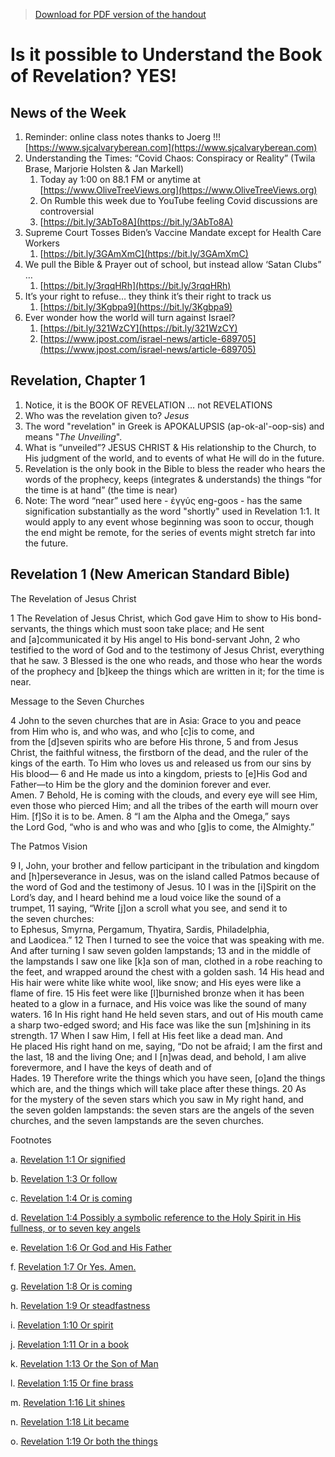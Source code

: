 >[Download for PDF version of the handout](/week011622.pdf)


# Is it possible to Understand the Book of Revelation?  YES!

## News of the Week

1. Reminder: online class notes thanks to Joerg !!! [https://www.sjcalvaryberean.com](https://www.sjcalvaryberean.com)
1. Understanding the Times: “Covid Chaos: Conspiracy or Reality” (Twila Brase, Marjorie Holsten & Jan Markell)
	1. Today ay 1:00 on 88.1 FM or anytime at [https://www.OliveTreeViews.org](https://www.OliveTreeViews.org)
	1. On Rumble this week due to YouTube feeling Covid discussions are controversial
	1. [https://bit.ly/3AbTo8A](https://bit.ly/3AbTo8A)
1. Supreme Court Tosses Biden’s Vaccine Mandate except for Health Care Workers
	1. [https://bit.ly/3GAmXmC](https://bit.ly/3GAmXmC)
1. We pull the Bible & Prayer out of school, but instead allow ‘Satan Clubs” …
	1. [https://bit.ly/3rqqHRh](https://bit.ly/3rqqHRh)
1. It’s your right to refuse… they think it’s their right to track us
	1. [https://bit.ly/3Kgbpa9](https://bit.ly/3Kgbpa9)
1. Ever wonder how the world will turn against Israel?
	1. [https://bit.ly/321WzCY](https://bit.ly/321WzCY)
	1. [https://www.jpost.com/israel-news/article-689705](https://www.jpost.com/israel-news/article-689705)

## Revelation, Chapter 1

1. Notice, it is the BOOK OF REVELATION … not REVELATIONS
1. Who was the revelation given to?  _Jesus_
1. The word "revelation" in Greek is APOKALUPSIS (ap-ok-al'-oop-sis) and means "_The Unveiling_". 
1. What is “unveiled”?  JESUS CHRIST & His relationship to the Church, to His judgment of the world, and to events of what He will do in the future.
1. Revelation is the only book in the Bible to bless the reader who hears the words of the prophecy, keeps (integrates & understands) the things “for the time is at hand” (the time is near)
1. Note: The word “near” used here - ἐγγύς eng-goos - has the same signification substantially as the word "shortly" used in Revelation 1:1. It would apply to any event whose beginning was soon to occur, though the end might be remote, for the series of events might stretch far into the future. 

## Revelation 1 (New American Standard Bible)

The Revelation of Jesus Christ

1 The Revelation of Jesus Christ, which God gave Him to show to His bond-servants, the things which must soon take place; and He sent and [a]communicated it by His angel to His bond-servant John, 2 who testified to the word of God and to the testimony of Jesus Christ, everything that he saw. 3 Blessed is the one who reads, and those who hear the words of the prophecy and [b]keep the things which are written in it; for the time is near.

Message to the Seven Churches

4 John to the seven churches that are in Asia: Grace to you and peace from Him who is, and who was, and who [c]is to come, and from the [d]seven spirits who are before His throne, 5 and from Jesus Christ, the faithful witness, the firstborn of the dead, and the ruler of the kings of the earth. To Him who loves us and released us from our sins by His blood— 6 and He made us into a kingdom, priests to [e]His God and Father—to Him be the glory and the dominion forever and ever. Amen. 7 Behold, He is coming with the clouds, and every eye will see Him, even those who pierced Him; and all the tribes of the earth will mourn over Him. [f]So it is to be. Amen.
8 “I am the Alpha and the Omega,” says the Lord God, “who is and who was and who [g]is to come, the Almighty.”

The Patmos Vision

9 I, John, your brother and fellow participant in the tribulation and kingdom and [h]perseverance in Jesus, was on the island called Patmos because of the word of God and the testimony of Jesus. 10 I was in the [i]Spirit on the Lord’s day, and I heard behind me a loud voice like the sound of a trumpet, 11 saying, “Write [j]on a scroll what you see, and send it to the seven churches: to Ephesus, Smyrna, Pergamum, Thyatira, Sardis, Philadelphia, and Laodicea.”
12 Then I turned to see the voice that was speaking with me. And after turning I saw seven golden lampstands; 13 and in the middle of the lampstands I saw one like [k]a son of man, clothed in a robe reaching to the feet, and wrapped around the chest with a golden sash. 14 His head and His hair were white like white wool, like snow; and His eyes were like a flame of fire. 15 His feet were like [l]burnished bronze when it has been heated to a glow in a furnace, and His voice was like the sound of many waters. 16 In His right hand He held seven stars, and out of His mouth came a sharp two-edged sword; and His face was like the sun [m]shining in its strength.
17 When I saw Him, I fell at His feet like a dead man. And He placed His right hand on me, saying, “Do not be afraid; I am the first and the last, 18 and the living One; and I [n]was dead, and behold, I am alive forevermore, and I have the keys of death and of Hades. 19 Therefore write the things which you have seen, [o]and the things which are, and the things which will take place after these things. 20 As for the mystery of the seven stars which you saw in My right hand, and the seven golden lampstands: the seven stars are the angels of the seven churches, and the seven lampstands are the seven churches.


Footnotes

a. [Revelation 1:1 Or signified](https://www.biblegateway.com/passage/?search=Revelation+1&version=NASB#en-NASB-30687)

b. [Revelation 1:3 Or follow](https://www.biblegateway.com/passage/?search=Revelation+1&version=NASB#en-NASB-30689)

c. [Revelation 1:4 Or is coming](https://www.biblegateway.com/passage/?search=Revelation+1&version=NASB#en-NASB-30690)

d. [Revelation 1:4 Possibly a symbolic reference to the Holy Spirit in His fullness, or to seven key angels](https://www.biblegateway.com/passage/?search=Revelation+1&version=NASB#en-NASB-30690)

e. [Revelation 1:6 Or God and His Father](https://www.biblegateway.com/passage/?search=Revelation+1&version=NASB#en-NASB-30692)

f. [Revelation 1:7 Or Yes. Amen.](https://www.biblegateway.com/passage/?search=Revelation+1&version=NASB#en-NASB-30693)

g. [Revelation 1:8 Or is coming](https://www.biblegateway.com/passage/?search=Revelation+1&version=NASB#en-NASB-30694)

h. [Revelation 1:9 Or steadfastness](https://www.biblegateway.com/passage/?search=Revelation+1&version=NASB#en-NASB-30695)

i. [Revelation 1:10 Or spirit](https://www.biblegateway.com/passage/?search=Revelation+1&version=NASB#en-NASB-30696)

j. [Revelation 1:11 Or in a book](https://www.biblegateway.com/passage/?search=Revelation+1&version=NASB#en-NASB-30697)

k. [Revelation 1:13 Or the Son of Man](https://www.biblegateway.com/passage/?search=Revelation+1&version=NASB#en-NASB-30699)

l. [Revelation 1:15 Or fine brass](https://www.biblegateway.com/passage/?search=Revelation+1&version=NASB#en-NASB-30701)

m. [Revelation 1:16 Lit shines](https://www.biblegateway.com/passage/?search=Revelation+1&version=NASB#en-NASB-30702)

n. [Revelation 1:18 Lit became](https://www.biblegateway.com/passage/?search=Revelation+1&version=NASB#en-NASB-30704)

o. [Revelation 1:19 Or both the things](https://www.biblegateway.com/passage/?search=Revelation+1&version=NASB#en-NASB-30705)
